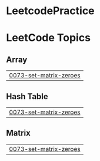 # LeetcodePractice
<!---LeetCode Topics Start-->
# LeetCode Topics
## Array
|  |
| ------- |
| [0073-set-matrix-zeroes](https://github.com/alisha0903/LeetcodePractice/tree/master/0073-set-matrix-zeroes) |
## Hash Table
|  |
| ------- |
| [0073-set-matrix-zeroes](https://github.com/alisha0903/LeetcodePractice/tree/master/0073-set-matrix-zeroes) |
## Matrix
|  |
| ------- |
| [0073-set-matrix-zeroes](https://github.com/alisha0903/LeetcodePractice/tree/master/0073-set-matrix-zeroes) |
<!---LeetCode Topics End-->